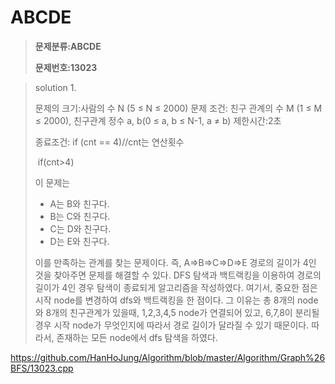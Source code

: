# ABCDE

> **문제분류:ABCDE**
>
> **문제번호:13023**

> solution 1.
>
> 문제의 크기:사람의 수 N (5 ≤ N ≤ 2000)
> 문제 조건:  친구 관계의 수 M (1 ≤ M ≤ 2000),  친구관계 정수 a, b(0 ≤ a, b ≤ N-1, a ≠ b) 
> 제한시간:2초
>
> 종료조건:  if (cnt == 4)//cnt는 연산횟수                                   
>
> ​                   if(cnt>4)
>
> 이 문제는
>
> - A는 B와 친구다.
> - B는 C와 친구다.
> - C는 D와 친구다.
> - D는 E와 친구다.
>
> 이를 만족하는 관계를 찾는 문제이다. 즉, A=>B=>C=>D=>E 경로의 길이가 4인 것을 찾아주면 문제를 해결할 수 있다. DFS 탐색과 백트랙킹을 이용하여 경로의 길이가 4인 경우 탐색이 종료되게 알고리즘을 작성하였다.
> 여기서, 중요한 점은 시작 node를 변경하여 dfs와 백트랙킹을 한 점이다. 그 이유는 총 8개의 node와 8개의 친구관계가 있을때, 1,2,3,4,5 node가 연결되어 있고, 6,7,8이 분리될 경우 시작 node가 무엇인지에 따라서 경로 길이가 달라질 수 있기 때문이다. 따라서, 존재하는 모든 node에서 dfs 탐색을 하였다.


https://github.com/HanHoJung/Algorithm/blob/master/Algorithm/Graph%26BFS/13023.cpp












